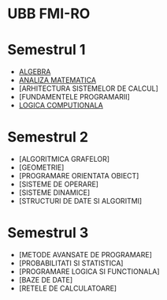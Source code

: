 # UBB FMI-RO
# Semestrul 1
- [ALGEBRA](https://github.com/Razvanix445/ALGEBRA)
- [ANALIZA MATEMATICA](https://github.com/Razvanix445/ANALIZA)
- [ARHITECTURA SISTEMELOR DE CALCUL]
- [FUNDAMENTELE PROGRAMARII]
- [LOGICA COMPUTIONALA](https://github.com/Razvanix445/LC)

# Semestrul 2
- [ALGORITMICA GRAFELOR]
- [GEOMETRIE]
- [PROGRAMARE ORIENTATA OBIECT]
- [SISTEME DE OPERARE]
- [SISTEME DINAMICE]
- [STRUCTURI DE DATE SI ALGORITMI]

# Semestrul 3
- [METODE AVANSATE DE PROGRAMARE]
- [PROBABILITATI SI STATISTICA]
- [PROGRAMARE LOGICA SI FUNCTIONALA]
- [BAZE DE DATE]
- [RETELE DE CALCULATOARE]
